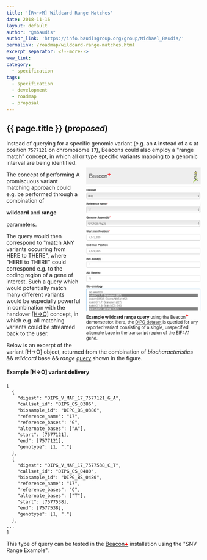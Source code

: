 ```yaml
---
title: '[R<~>M] Wildcard Range Matches'
date: 2018-11-16
layout: default
author: "@mbaudis"
author_link: 'https://info.baudisgroup.org/group/Michael_Baudis/'
permalink: /roadmap/wildcard-range-matches.html
excerpt_separator: <!--more-->
www_link:
category:
  - specification
tags:
  - specification
  - development
  - roadmap
  - proposal
---
```


## {{ page.title }} (_proposed_)

Instead of querying for a specific genomic variant (e.g. an `A` instead of a `G` at position `7577121` on chromosome `17`), Beacons could also employ a "range match" concept, in which all or type specific variants mapping to a genomic interval are being identified. 

<!--more-->

<figure style="width: 300px; display: block; float: right; margin: -10px -5px 10px 15px; padding: 0px;" >
<img src="/assets/img/beaconplus-wildcard-match.png"  />
  <figcaption style="font-size: 0.8em;"><b>Example wildcard range query</b> using the Beacon<span style="vertical-align: super; color: red; font-weight: 800;">+</span> demonstrator. Here, the <a href="https://info.baudisgroup.org/publications/2017/10/01/Integrated-Molecular.html" target="_blank">DIPG dataset</a> is queried for any reported variant consisting of a single, unspecified alternate base in the transcript region of the EIF4A1 gene.</figcaption>
</figure>

The concept of performing A promiscuous variant matching approach could e.g. be performed through a combination of 

__wildcard__ and __range__

parameters.

The query would then correspond to "match ANY variants occurring from HERE to THERE", where "HERE to THERE" could correspond e.g. to the coding region of a gene of interest. Such a query which would potentially match many different variants would be especially powerful in combination with the handover [[H->O]](/roadmap/handover.html) concept, in which e.g. all matching variants could be streamed back to the user.

Below is an excerpt of the variant [H->O] object, returned from the combination of _biocharacteristics_ && _wildcard_ base && _range_ [query](https://beacon.progenetix.org/beaconplus-server/beaconresponse.cgi?datasetIds=dipg&referenceName=17&assemblyId=GRCh38&startMin=7,572,826&endMax=7,579,005&referenceBases=*&alternateBases=N&biosamples.biocharacteristics.type.id=icdot:C71.7&biosamples.biocharacteristics.type.id=ncit:C3059&) shown in the figure.

#### Example [H->O] variant delivery

```
[
  {
    "digest": "DIPG_V_MAF_17_7577121_G_A",
    "callset_id": "DIPG_CS_0386",
    "biosample_id": "DIPG_BS_0386",
    "reference_name": "17",
    "reference_bases": "G",
    "alternate_bases": ["A"],
    "start": [7577121],
    "end": [7577121],
    "genotype": [1, "."]
  },
  {
    "digest": "DIPG_V_MAF_17_7577538_C_T",
    "callset_id": "DIPG_CS_0480",
    "biosample_id": "DIPG_BS_0480",
    "reference_name": "17",
    "reference_bases": "C",
    "alternate_bases": ["T"],
    "start": [7577538],
    "end": [7577538],
    "genotype": [1, "."]
  },
...
]
```

This type of query can be tested in the [Beacon<span style="color: red; font-weight: 800;">+</span>](https://beacon.progenetix.org) installation using the "SNV Range Example".
